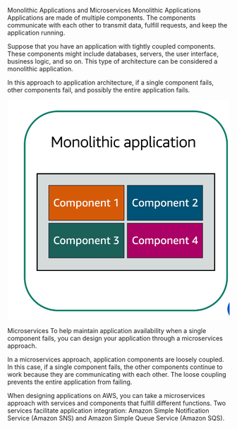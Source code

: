 Monolithic Applications and Microservices
Monolithic Applications
Applications are made of multiple components. The components communicate with each other to transmit data, fulfill requests, and keep the application running.

Suppose that you have an application with tightly coupled components. These components might include databases, servers, the user interface, business logic, and so on. This type of architecture can be considered a monolithic application.

In this approach to application architecture, if a single component fails, other components fail, and possibly the entire application fails.

![alt text](image-4.png)

Microservices
To help maintain application availability when a single component fails, you can design your application through a microservices approach.

In a microservices approach, application components are loosely coupled. In this case, if a single component fails, the other components continue to work because they are communicating with each other. The loose coupling prevents the entire application from failing.

When designing applications on AWS, you can take a microservices approach with services and components that fulfill different functions. Two services facilitate application integration: Amazon Simple Notification Service (Amazon SNS) and Amazon Simple Queue Service (Amazon SQS).